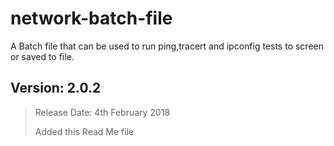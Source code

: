 # network-batch-file

A Batch file that can be used to run ping,tracert and ipconfig tests to screen or saved to file.

## Version: 2.0.2
>Release Date: 4th February 2018
>
>Added this Read Me file
